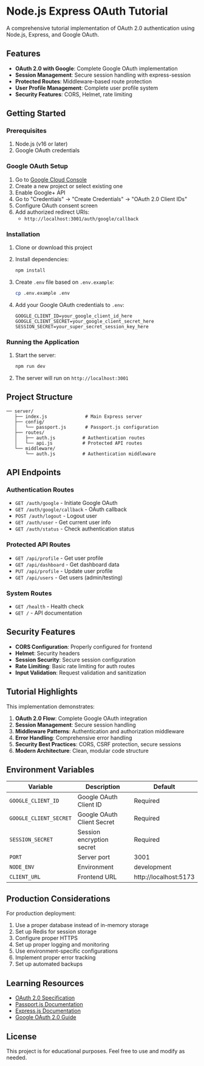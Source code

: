 # Node.js Express OAuth Tutorial

A comprehensive tutorial implementation of OAuth 2.0 authentication using Node.js, Express, and Google OAuth.

## Features

- **OAuth 2.0 with Google**: Complete Google OAuth implementation
- **Session Management**: Secure session handling with express-session
- **Protected Routes**: Middleware-based route protection
- **User Profile Management**: Complete user profile system
- **Security Features**: CORS, Helmet, rate limiting

## Getting Started

### Prerequisites

1. Node.js (v16 or later)
2. Google OAuth credentials

### Google OAuth Setup

1. Go to [Google Cloud Console](https://console.cloud.google.com/)
2. Create a new project or select existing one
3. Enable Google+ API
4. Go to "Credentials" → "Create Credentials" → "OAuth 2.0 Client IDs"
5. Configure OAuth consent screen
6. Add authorized redirect URIs:
   - `http://localhost:3001/auth/google/callback`

### Installation

1. Clone or download this project
2. Install dependencies:
   ```bash
   npm install
   ```

3. Create `.env` file based on `.env.example`:
   ```bash
   cp .env.example .env
   ```

4. Add your Google OAuth credentials to `.env`:
   ```
   GOOGLE_CLIENT_ID=your_google_client_id_here
   GOOGLE_CLIENT_SECRET=your_google_client_secret_here
   SESSION_SECRET=your_super_secret_session_key_here
   ```

### Running the Application

1. Start the server:
   ```bash
   npm run dev
   ```

2. The server will run on `http://localhost:3001`

## Project Structure

```
── server/
   ├── index.js              # Main Express server
   ├── config/
   │   └── passport.js       # Passport.js configuration
   ├── routes/
   │   ├── auth.js          # Authentication routes
   │   └── api.js           # Protected API routes
   └── middleware/
       └── auth.js          # Authentication middleware
```

## API Endpoints

### Authentication Routes
- `GET /auth/google` - Initiate Google OAuth
- `GET /auth/google/callback` - OAuth callback
- `POST /auth/logout` - Logout user
- `GET /auth/user` - Get current user info
- `GET /auth/status` - Check authentication status

### Protected API Routes
- `GET /api/profile` - Get user profile
- `GET /api/dashboard` - Get dashboard data
- `PUT /api/profile` - Update user profile
- `GET /api/users` - Get users (admin/testing)

### System Routes
- `GET /health` - Health check
- `GET /` - API documentation

## Security Features

- **CORS Configuration**: Properly configured for frontend
- **Helmet**: Security headers
- **Session Security**: Secure session configuration
- **Rate Limiting**: Basic rate limiting for auth routes
- **Input Validation**: Request validation and sanitization

## Tutorial Highlights

This implementation demonstrates:

1. **OAuth 2.0 Flow**: Complete Google OAuth integration
2. **Session Management**: Secure session handling
3. **Middleware Patterns**: Authentication and authorization middleware
4. **Error Handling**: Comprehensive error handling
5. **Security Best Practices**: CORS, CSRF protection, secure sessions
6. **Modern Architecture**: Clean, modular code structure

## Environment Variables

| Variable | Description | Default |
|----------|-------------|---------|
| `GOOGLE_CLIENT_ID` | Google OAuth Client ID | Required |
| `GOOGLE_CLIENT_SECRET` | Google OAuth Client Secret | Required |
| `SESSION_SECRET` | Session encryption secret | Required |
| `PORT` | Server port | 3001 |
| `NODE_ENV` | Environment | development |
| `CLIENT_URL` | Frontend URL | http://localhost:5173 |

## Production Considerations

For production deployment:

1. Use a proper database instead of in-memory storage
2. Set up Redis for session storage
3. Configure proper HTTPS
4. Set up proper logging and monitoring
5. Use environment-specific configurations
6. Implement proper error tracking
7. Set up automated backups

## Learning Resources

- [OAuth 2.0 Specification](https://tools.ietf.org/html/rfc6749)
- [Passport.js Documentation](http://www.passportjs.org/)
- [Express.js Documentation](https://expressjs.com/)
- [Google OAuth 2.0 Guide](https://developers.google.com/identity/protocols/oauth2)

## License

This project is for educational purposes. Feel free to use and modify as needed.